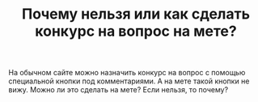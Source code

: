 ﻿---
title: "Почему нельзя или как сделать конкурс на вопрос на мете?"
se.owner.user_id: 398802
se.owner.display_name: "dIm0n"
se.owner.link: "https://ru.meta.stackoverflow.com/users/398802/dim0n"
se.link: "https://ru.meta.stackoverflow.com/questions/10670/%d0%9f%d0%be%d1%87%d0%b5%d0%bc%d1%83-%d0%bd%d0%b5%d0%bb%d1%8c%d0%b7%d1%8f-%d0%b8%d0%bb%d0%b8-%d0%ba%d0%b0%d0%ba-%d1%81%d0%b4%d0%b5%d0%bb%d0%b0%d1%82%d1%8c-%d0%ba%d0%be%d0%bd%d0%ba%d1%83%d1%80%d1%81-%d0%bd%d0%b0-%d0%b2%d0%be%d0%bf%d1%80%d0%be%d1%81-%d0%bd%d0%b0-%d0%bc%d0%b5%d1%82%d0%b5"
se.question_id: 10670
se.post_type: question
se.score: 4
---
<p>На обычном сайте можно назначить конкурс на вопрос с помощью специальной кнопки под комментариями. А на мете такой кнопки не вижу. Можно ли это сделать на мете? Если нельзя, то почему?</p>
